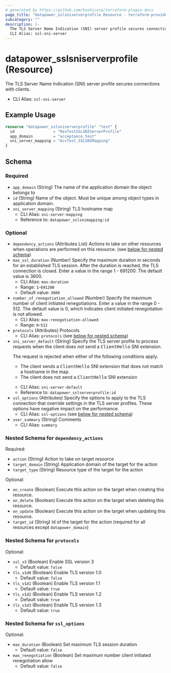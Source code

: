 ```yaml
---
# generated by https://github.com/hashicorp/terraform-plugin-docs
page_title: "datapower_sslsniserverprofile Resource - terraform-provider-datapower"
subcategory: ""
description: |-
  The TLS Server Name Indication (SNI) server profile secures connections with clients.
  CLI Alias: ssl-sni-server
---
```


# datapower_sslsniserverprofile (Resource)

The TLS Server Name Indication (SNI) server profile secures connections with clients.
  - CLI Alias: `ssl-sni-server`

## Example Usage

```terraform
resource "datapower_sslsniserverprofile" "test" {
  id                 = "ResTestSSLSNIServerProfile"
  app_domain         = "acceptance_test"
  sni_server_mapping = "AccTest_SSLSNIMapping"
}
```

<!-- schema generated by tfplugindocs -->
## Schema

### Required

- `app_domain` (String) The name of the application domain the object belongs to
- `id` (String) Name of the object. Must be unique among object types in application domain.
- `sni_server_mapping` (String) TLS hostname map
  - CLI Alias: `sni-server-mapping`
  - Reference to: `datapower_sslsnimapping:id`

### Optional

- `dependency_actions` (Attributes List) Actions to take on other resources when operations are performed on this resource. (see [below for nested schema](#nestedatt--dependency_actions))
- `max_ssl_duration` (Number) Specify the maximum duration in seconds for an established TLS session. After the duration is reached, the TLS connection is closed. Enter a value in the range 1 - 691200. The default value is 3600.
  - CLI Alias: `max-duration`
  - Range: `1`-`691200`
  - Default value: `3600`
- `number_of_renegotiation_allowed` (Number) Specify the maximum number of client initiated renegotiations. Enter a value in the range 0 - 512. The default value is 0, which indicates client initiated renegotiation is not allowed.
  - CLI Alias: `max-renegotiation-allowed`
  - Range: `0`-`512`
- `protocols` (Attributes) Protocols
  - CLI Alias: `protocols` (see [below for nested schema](#nestedatt--protocols))
- `sni_server_default` (String) Specify the TLS server profile to process requests when the client does not send a <tt>ClientHello</tt> SNI extension. <p>The request is rejected when either of the following conditions apply. <ul><li>The client sends a <tt>ClientHello</tt> SNI extension that does not match a hostname in the map.</li><li>The client does not send a <tt>ClientHello</tt> SNI extension</li></ul></p>
  - CLI Alias: `sni-server-default`
  - Reference to: `datapower_sslserverprofile:id`
- `ssl_options` (Attributes) Specify the options to apply to the TLS connection that override settings in the TLS server profiles. These options have negative impact on the performance.
  - CLI Alias: `ssl-options` (see [below for nested schema](#nestedatt--ssl_options))
- `user_summary` (String) Comments
  - CLI Alias: `summary`

<a id="nestedatt--dependency_actions"></a>
### Nested Schema for `dependency_actions`

Required:

- `action` (String) Action to take on target resource
- `target_domain` (String) Application domain of the target for the action
- `target_type` (String) Resource type of the target for the action

Optional:

- `on_create` (Boolean) Execute this action on the target when creating this resource.
- `on_delete` (Boolean) Execute this action on the target when deleting this resource.
- `on_update` (Boolean) Execute this action on the target when updating this resource.
- `target_id` (String) Id of the target for the action (required for all resources except `datapower_domain`)


<a id="nestedatt--protocols"></a>
### Nested Schema for `protocols`

Optional:

- `ssl_v3` (Boolean) Enable SSL version 3
  - Default value: `false`
- `tls_v1d0` (Boolean) Enable TLS version 1.0
  - Default value: `false`
- `tls_v1d1` (Boolean) Enable TLS version 1.1
  - Default value: `true`
- `tls_v1d2` (Boolean) Enable TLS version 1.2
  - Default value: `true`
- `tls_v1d3` (Boolean) Enable TLS version 1.3
  - Default value: `true`


<a id="nestedatt--ssl_options"></a>
### Nested Schema for `ssl_options`

Optional:

- `max_duration` (Boolean) Set maximum TLS session duration
  - Default value: `false`
- `max_renegotiation` (Boolean) Set maximum number client initiated renegotiation allow
  - Default value: `false`
